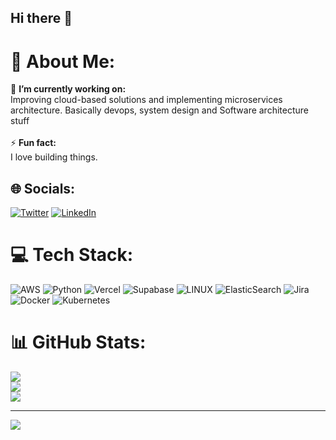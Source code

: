 ## Hi there 👋

# 💫 About Me:
🔭 **I’m currently working on:**  <br>Improving cloud-based solutions and implementing microservices architecture. Basically devops, system design and Software architecture stuff<br><br>⚡ **Fun fact:**  <br>I love building things.

## 🌐 Socials:
[![Twitter](https://img.shields.io/badge/Twitter-%231DA1F2.svg?logo=Twitter&logoColor=white)](https://twitter.com/vsevaishnav) [![LinkedIn](https://img.shields.io/badge/LinkedIn-%230077B5.svg?logo=linkedin&logoColor=white)](https://linkedin.com/in/vshnv-anand) 

# 💻 Tech Stack:
![AWS](https://img.shields.io/badge/AWS-%23FF9900.svg?style=for-the-badge&logo=amazon-aws&logoColor=white) ![Python](https://img.shields.io/badge/python-3670A0?style=for-the-badge&logo=python&logoColor=ffdd54) ![Vercel](https://img.shields.io/badge/vercel-%23000000.svg?style=for-the-badge&logo=vercel&logoColor=white)	![Supabase](https://img.shields.io/badge/Supabase-3ECF8E?style=for-the-badge&logo=supabase&logoColor=white) ![LINUX](https://img.shields.io/badge/Linux-FCC624?style=for-the-badge&logo=linux&logoColor=black) ![ElasticSearch](https://img.shields.io/badge/-ElasticSearch-005571?style=for-the-badge&logo=elasticsearch) ![Jira](https://img.shields.io/badge/jira-%230A0FFF.svg?style=for-the-badge&logo=jira&logoColor=white) ![Docker](https://img.shields.io/badge/docker-%230db7ed.svg?style=for-the-badge&logo=docker&logoColor=white) ![Kubernetes](https://img.shields.io/badge/kubernetes-%23326ce5.svg?style=for-the-badge&logo=kubernetes&logoColor=white) 
# 📊 GitHub Stats:
![](https://github-readme-stats.vercel.app/api?username=vshnvanand&theme=dark&hide_border=false&include_all_commits=false&count_private=false)<br/>
![](https://github-readme-streak-stats.herokuapp.com/?user=vshnvanand&theme=dark&hide_border=false)<br/>
![](https://github-readme-stats.vercel.app/api/top-langs/?username=vshnvanand&theme=dark&hide_border=false&include_all_commits=false&count_private=false&layout=compact)


---
[![](https://visitcount.itsvg.in/api?id=vshnvanand&icon=0&color=0)](https://visitcount.itsvg.in)
